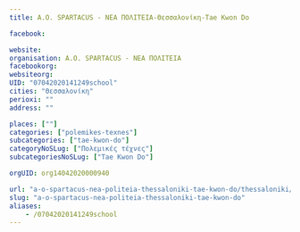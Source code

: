 ```yaml
---
title: Α.Ο. SPARTACUS - ΝEA ΠΟΛΙΤΕΙΑ-Θεσσαλονίκη-Tae Kwon Do

facebook:

website:
organisation: Α.Ο. SPARTACUS - ΝEA ΠΟΛΙΤΕΙΑ
facebookorg:
websiteorg:
UID: "07042020141249school"
cities: "Θεσσαλονίκη"
perioxi: ""
address: ""

places: [""]
categories: ["polemikes-texnes"]
subcategories: ["tae-kwon-do"]
categoryNoSLug: ["Πολεμικές τέχνες"]
subcategoriesNoSLug: ["Tae Kwon Do"]

orgUID: org14042020000940

url: "a-o-spartacus-nea-politeia-thessaloniki-tae-kwon-do/thessaloniki//"
slug: "a-o-spartacus-nea-politeia-thessaloniki-tae-kwon-do"
aliases:
    - /07042020141249school
---
```






